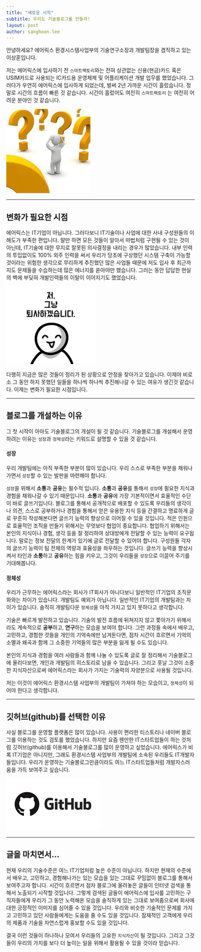 ```yaml
---
title: "새로운 시작"
subtitle: 우리도 기술블로그를 만들자!
layout: post
author: sanghoon.lee
---
```


안녕하세요? 에어릭스 환경시스템사업부의 기술연구소장과 개발팀장을 겸직하고 있는 이상훈입니다. 

저는 에어릭스에 입사하기 전 `스마트팩토리`와는 전혀 상관없는 신용(현금)카드 혹은 USIM카드로 사용되는 IC카드용 운영체제 및 어플리케이션 개발 업무를 했었습니다. 그러다가 우연히 에어릭스에 입사하게 되었는데, 벌써 2년 가까운 시간이 흘렀습니다. 정말로 시간의 흐름이 빠른 것 같습니다. 
시간이 흘렀어도 여전히 `스마트팩토리` 는 여전히 어려운 분야인 것 같습니다. 

![Image Alt 어려움](/img/posts/starting_00.png)

---

## 변화가 필요한 시점 ##

에어릭스는 IT기업이 아닙니다. 그러다보니 IT기술이나 사업에 대한 사내 구성원들의 이해도가 부족한 편입니다. 말만 하면 모든 것들이 알아서 마법처럼 구현될 수 있는 것이 아닌데, IT기술에 대한 무지로 잘못된 의사결정을 내리는 경우가 많았습니다. 내부 인력의 투입없이도 
100% 외주 인력을 써서 우리가 당초에 구상했던 시스템 구축이 가능할 것이라는 위험한 생각으로 무리하게 추진했던 많은 사업들 때문에 저도
입사 후 최근까지도 문제들을 수습하는데 많은 에너지를 쏟아야만 했습니다. 그러는 동안 답답한 현실의 벽에 부딪혀 개발인력들의 이탈이 이어지기도 했었습니다.   

![Image Alt 인력이탈](/img/posts/starting_01.png)

다행히 지금은 많은 것들이 정리가 된 상황으로 안정을 찾아가고 있습니다. 이제야 비로소 그 동안 하지 못했던 일들을 하나씩 하나씩 추진해나갈 수 있는
여유가 생긴것 같습니다. 이제는 변화가 필요한 시점입니다.

---

## 블로그를 개설하는 이유 ##

그 첫 시작이 아마도 기술블로그의 개설이 될 것 같습니다. 기술블로그를 개설해서 운영하려는 이유는 `성장`과 `정체성`라는 키워드로
설명할 수 있을 것 같습니다.

#### 성장 ####

우리 개발팀에는 아직 부족한 부분이 많이 있습니다. 우리 스스로 부족한 부분을 채워나가면서 `성장`할 수 있는 발판을 마련해야 합니다.

 `성장`을 위해서 **소통**과 **공유**는 필수적 입니다. **소통**과 **공유**를 통해서 `성장`에 필요한 지식과 경험을 채워나갈 수
있기 때문입니다. **소통**과 **공유**에 가장 기본적이면서 효율적인 수단이 바로 글쓰기입니다. 블로그를 통해서 공개적으로 배포할
수 있도록 우리들의 생각이나 의견, 스스로 공부하거나 경험을 통해서 얻은 유용한 지식 등을 간결하고 명료하게 글로 꾸준히 작성해본다면 
글쓰기 능력의 향상으로 이어질 수 있을 것입니다. 적은 인원으로 효율적인 조직을 만들기 위해서는 무엇보다 협업이 중요합니다. 협업하기 위해서는 본인의 지식이나 경험, 생각 등을 잘 정리하여 
상대방에게 전달할 수 있는 능력이 요구됩니다. 말로는 정보 전달의 한계가 있기에 글로 전달할 수 있어야 합니다. 구성원들 각자의 글쓰기 능력이 팀 
전체의 역량과 효율성을 좌우하는 것입니다. 글쓰기 능력을 향상시켜서 타인과 **소통**하고 **공유**하는 힘을 키우고, 그것이 우리들을 `성장`으로
이끌어 주기를 기대해봅니다.

#### 정체성 ####

우리가 근무하는 에어릭스라는 회사가 IT회사가 아니다보니 일반적인 IT기업의 조직문화와는 차이가 있습니다. 개발팀도 예외가 아닙니다.
일반적인 IT기업의 개발팀과는 차이가 있습니다. 솔직히 개발팀다운 `정체성`을 아직 가지고 있지 못하다고 생각합니다.

기술은 빠르게 발전하고 있습니다. 기술의 발전 흐름에 뒤쳐지지 않고 쫓아가기 위해서라도 계속적으로 **공부**하고, **연구**하는 모습을 보여야 합니다. 
그런 과정들 속에서 배우고, 고민하고, 경험한 것들을 개인의 기억속에만 남겨둔다면, 점차 시간이 흐르면서 기억의 소멸과 왜곡과 함께 그 소중한
기억들의 많은 부분을 잃게 될 수도 있습니다. 

본인의 지식과 경험을 여러 사람들과 함께 나눌 수 있도록 글로 잘 정리해서 기술블로그에 올리다보면, 개인과 개발팀의 히스토리로 남을 수 있습니다.
그리고 훗날 그것이 소중한 지식자산으로써 에어릭스라는 회사가 가지는 기술력의 자양분으로 사용될 것입니다.
 
저는 이것이 에어릭스 환경시스템 사업부의 개발팀이 가져야 하는 모습이고, `정체성`이 되어야 한다고 생각합니다. 

---

## 깃허브(github)를 선택한 이유 ##

사실 블로그를 운영할 플랫폼은 많이 있습니다. 사용이 편리한 티스토리나 네이버 블로그를 이용하는 것도 검토를 했었습니다. 하지만 요즘 웬만한 
IT스타트업들이 하는 것처럼 깃허브(github)를 이용해서 기술블로그를 많이 운영하고 싶었습니다. 에어릭스가 비록 IT기업은 아니지만, 그래도 
환경시스템 사업부의 개발팀에 소속된 우리들도 IT개발자들입니다. 우리가 운영하는 기술블로그만큼이라도 여느 IT스타트업들처럼 개발자스러움을 가득
보여주고 싶습니다.

![Image Alt github](/img/posts/starting_02.png)

---

## 글을 마치면서... ##

현재 우리의 기술수준은 여느 IT기업처럼 높은 수준이 아닙니다. 하지만 현재의 수준에서 배우고, 고민하고, 경험해나가는 있는 모습을 있는 
그대로 꾸밈없이 블로그를 통해서 보여주고자 합니다. 시간이 흐르면서 점차 블로그에 올려놓은 글들이 인터넷 검색을 통해서 노출되기 시작할
것입니다. 그렇게 검색된 글들이 에어릭스에 입사를 고민하는 구직자들에게 우리가 그 동안 노력해온 모습을 솔직하게 있는 그대로 보여줌으로써 
회사에 대한 긍정적인 이미지를 심어줄 수 있을 것입니다. 우리와 비슷한 기술적인 문제를 가지고 고민하고 있던 사람들에게는 도움을 줄 수도 
있을 것입니다. 잠재적인 고객에게 우리의 제품과 기술을 자연스럽게 홍보할 수도 있을 것입니다.

결국 이런 것들이 하나하나 모여서 우리들의 고유한 `지식자산`이 될 것입니다. 그리고 그것들이 우리의 가치를 보다 더 높이는 일을 위해서
활용될 수 있을 것이라 믿습니다.
